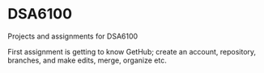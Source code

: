# DSA6100
Projects and assignments for DSA6100

First assignment is getting to know GetHub; create an account, repository, branches, and make edits, merge, organize etc.
